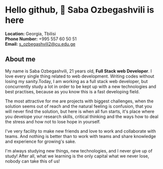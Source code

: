 # Hello github, :wave: Saba Ozbegashvili is here

**Location:** Georgia, Tbilisi  
**Phone Number:** +995 557 60 50 51    
**Email:** [s_ozbegashvili2@cu.edu.ge](mailto:s_ozbegashvili2@cu.edu.ge)  

## About me
My name is Saba Ozbegashvili, 21 years old, **Full Stack web Developer**.
I love every single thing related to web development. Writing codes without losing my sanity.Today, I am working as a full stack web developer, but concurrently study a lot in order to be kept up with a new technologies and best practises, because as you know this is a fast developing field.

The most attractive for me are projects with biggest challenges, when the solution seems out of reach and the natural feeling is confusion, that you will never find the solution, but here is when all fun starts, it's place where you develope your research skills, critical thinking and the ways how to deal the stress and how not to lose hope in yourself.

I've very facility to make new friends and love to work and collaborate with teams. And nothing is better than to work with teams and share knowledge and experience for growing's sake.

I'm always studying new things, new technologies, and I never give up of study! After all, what we learning is the only capital what we never lose, nobody can take this of us!

